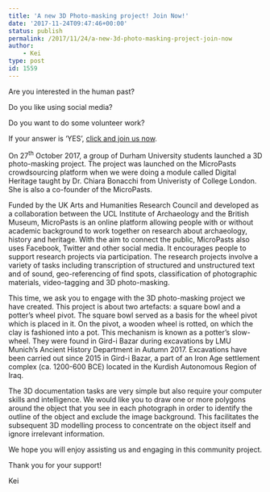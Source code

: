 ```yaml
---
title: 'A new 3D Photo-masking project! Join Now!'
date: '2017-11-24T09:47:46+00:00'
status: publish
permalink: /2017/11/24/a-new-3d-photo-masking-project-join-now
author: 
    - Kei
type: post
id: 1559
---
```

Are you interested in the human past?

Do you like using social media?

Do you want to do some volunteer work?

If your answer is ‘YES’, [click and join us now](https://crowdsourced.micropasts.org/project/category/featured).

On 27<sup>th</sup> October 2017, a group of Durham University students launched a 3D photo-masking project. The project was launched on the MicroPasts crowdsourcing platform when we were doing a module called Digital Heritage taught by Dr. Chiara Bonacchi from Univeristy of College London. She is also a co-founder of the MicroPasts.

Funded by the UK Arts and Humanities Research Council and developed as a collaboration between the UCL Institute of Archaeology and the British Museum, MicroPasts is an online platform allowing people with or without academic background to work together on research about archaeology, history and heritage. With the aim to connect the public, MicroPasts also uses Facebook, Twitter and other social media. It encourages people to support research projects via participation. The research projects involve a variety of tasks including transcription of structured and unstructured text and of sound, geo-referencing of find spots, classification of photographic materials, video-tagging and 3D photo-masking.

This time, we ask you to engage with the 3D photo-masking project we have created. This project is about two artefacts: a square bowl and a potter’s wheel pivot. The square bowl served as a basis for the wheel pivot which is placed in it. On the pivot, a wooden wheel is rotted, on which the clay is fashioned into a pot. This mechanism is known as a potter’s slow-wheel. They were found in Gird-i Bazar during excavations by LMU Munich’s Ancient History Department in Autumn 2017. Excavations have been carried out since 2015 in Gird-i Bazar, a part of an Iron Age settlement complex (ca. 1200-600 BCE) located in the Kurdish Autonomous Region of Iraq.

The 3D documentation tasks are very simple but also require your computer skills and intelligence. We would like you to draw one or more polygons around the object that you see in each photograph in order to identify the outline of the object and exclude the image background. This facilitates the subsequent 3D modelling process to concentrate on the object itself and ignore irrelevant information.

We hope you will enjoy assisting us and engaging in this community project.

Thank you for your support!

Kei